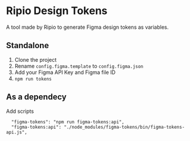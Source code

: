 # Ripio Design Tokens

A tool made by Ripio to generate Figma design tokens as variables.

## Standalone

1. Clone the project
2. Rename `config.figma.template` to `config.figma.json`
3. Add your Figma API Key and Figma file ID
4. `npm run tokens`

## As a dependecy

Add scripts

```
  "figma-tokens": "npm run figma-tokens:api",
  "figma-tokens:api": "./node_modules/figma-tokens/bin/figma-tokens-api.js",
```
